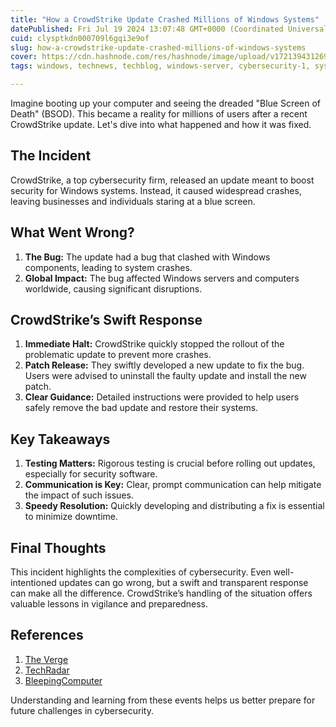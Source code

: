 ```yaml
---
title: "How a CrowdStrike Update Crashed Millions of Windows Systems"
datePublished: Fri Jul 19 2024 13:07:48 GMT+0000 (Coordinated Universal Time)
cuid: clysptkdn000709l6gqi3e9of
slug: how-a-crowdstrike-update-crashed-millions-of-windows-systems
cover: https://cdn.hashnode.com/res/hashnode/image/upload/v1721394312692/2754b4cf-3bde-4e82-a179-b167c35c02fd.jpeg
tags: windows, technews, techblog, windows-server, cybersecurity-1, systemcrash, crowdstrike

---
```


Imagine booting up your computer and seeing the dreaded "Blue Screen of Death" (BSOD). This became a reality for millions of users after a recent CrowdStrike update. Let's dive into what happened and how it was fixed.

## The Incident

CrowdStrike, a top cybersecurity firm, released an update meant to boost security for Windows systems. Instead, it caused widespread crashes, leaving businesses and individuals staring at a blue screen.

## What Went Wrong?

1. **The Bug:** The update had a bug that clashed with Windows components, leading to system crashes.
2. **Global Impact:** The bug affected Windows servers and computers worldwide, causing significant disruptions.

## CrowdStrike’s Swift Response

1. **Immediate Halt:** CrowdStrike quickly stopped the rollout of the problematic update to prevent more crashes.
2. **Patch Release:** They swiftly developed a new update to fix the bug. Users were advised to uninstall the faulty update and install the new patch.
3. **Clear Guidance:** Detailed instructions were provided to help users safely remove the bad update and restore their systems.

## Key Takeaways

1. **Testing Matters:** Rigorous testing is crucial before rolling out updates, especially for security software.
2. **Communication is Key:** Clear, prompt communication can help mitigate the impact of such issues.
3. **Speedy Resolution:** Quickly developing and distributing a fix is essential to minimize downtime.

## Final Thoughts

This incident highlights the complexities of cybersecurity. Even well-intentioned updates can go wrong, but a swift and transparent response can make all the difference. CrowdStrike’s handling of the situation offers valuable lessons in vigilance and preparedness.

## References

1. [The Verge](https://www.theverge.com/2024/7/19/24201717/windows-bsod-crowdstrike-outage-issue)
2. [TechRadar](https://www.techradar.com/pro/website-hosting/millions-of-windows-servers-down-after-crowdstrike-update-how-it-happened-and-how-to-fix)
3. [BleepingComputer](https://www.bleepingcomputer.com/news/security/crowdstrike-update-crashes-windows-systems-causes-outages-worldwide/)

Understanding and learning from these events helps us better prepare for future challenges in cybersecurity.
